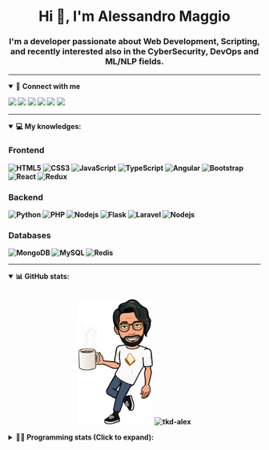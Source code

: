 <h1 align="center">Hi 👋, I'm Alessandro Maggio</h1>
<h3 align="center">I'm a developer passionate about Web Development, Scripting, and recently interested also in the CyberSecurity, DevOps and ML/NLP fields.</h3>

____

<details open>
<summary>🤝 <b>Connect with me<b></summary>

<p align = "center">

[<img src="https://img.shields.io/badge/twitter-1DA1F2.svg?&style=for-the-badge&logo=twitter&logoColor=white" />](https://twitter.com/TkdAxel)
[<img src ="https://img.shields.io/badge/portfolio-web-%23.svg?&style=for-the-badge&logo=&logoColor=white%22">](https://alessandromaggio.it/)
[<img src ="https://img.shields.io/badge/Telegram-1ca0f1.svg?&style=for-the-badge&logo=Telegram&logoColor=white%22&link=https://t.me/TkdAlex">](https://t.me/TkdAlex/)
[<img src="https://img.shields.io/badge/gmail-c14438.svg?&style=for-the-badge&logo=Gmail&logoColor=white&link=mailto:alex.tkd.alex@gmail.com"/>](mailto:alex.tkd.alex@gmail.com)
[<img src="https://img.shields.io/badge/linkedin-0077B5.svg?&style=for-the-badge&logo=linkedin&logoColor=white" />](https://www.linkedin.com/in/aalessandromaggio/)
[<img src = "https://img.shields.io/badge/instagram-E4405F.svg?&style=for-the-badge&logo=instagram&logoColor=white">](https://www.instagram.com/tkd_alex/)
<!--- [![Visits Badge](https://badges.pufler.dev/visits/tkd-alex/tkd-alex?style=for-the-badge&color=blue)](https://github.com/tkd-alex/tkd-alex) -->

</p>

</details>

---

<details open>
<summary>💻 <b>My knowledges</b>: </summary>

### Frontend
![HTML5](https://img.shields.io/badge/-HTML5-E34F26.svg?style=for-the-badge&logo=html5&logoColor=ffffff)
![CSS3](https://img.shields.io/badge/-CSS3-1572B6.svg?style=for-the-badge&logo=css3)
![JavaScript](https://img.shields.io/badge/-JavaScript-282C34?style=for-the-badge&logo=javascript)
![TypeScript](https://img.shields.io/badge/-TypeScript-007ACC?style=for-the-badge&logo=typescript)
![Angular](https://img.shields.io/badge/-Angular-DD0031?style=for-the-badge&logo=angular)
![Bootstrap](https://img.shields.io/badge/-Bootstrap-563D7C.svg?style=for-the-badge&logo=bootstrap)
![React](https://img.shields.io/badge/-React-282C34.svg?style=for-the-badge&logo=react&logoColor=ffffff)
![Redux](https://img.shields.io/badge/-Redux-764ABC.svg?style=for-the-badge&logo=redux)

### Backend
![Python](https://img.shields.io/badge/-Python-3776AB.svg?style=for-the-badge&logo=Python&logoColor=ffffff)
![PHP](https://img.shields.io/badge/-PHP-777BB4.svg?style=for-the-badge&logo=PHP&logoColor=ffffff)
![Nodejs](https://img.shields.io/badge/-Bash-4EAA25.svg?style=for-the-badge&logo=gnu-bash&logoColor=ffffff)
![Flask](https://img.shields.io/badge/-Flask-282C34.svg?style=for-the-badge&logo=flask)
![Laravel](https://img.shields.io/badge/-Laravel-FF2D20.svg?style=for-the-badge&logo=laravel&logoColor=ffffff)
![Nodejs](https://img.shields.io/badge/-Nodejs-339933.svg?style=for-the-badge&logo=Node.js&logoColor=ffffff)

### Databases
![MongoDB](https://img.shields.io/badge/-MongoDB-47A248?style=for-the-badge&logo=mongodb&logoColor=ffffff)
![MySQL](https://img.shields.io/badge/-MySQL-4479A1?style=for-the-badge&logo=mysql&logoColor=ffffff)
![Redis](https://img.shields.io/badge/-Redis-DC382D?style=for-the-badge&logo=Redis&logoColor=ffffff)

</details>

---

<details open>
 <summary>📊 <b>GitHub stats</b>: </summary>

<br>

<p align = "center">
    <img src="https://raw.githubusercontent.com/Tkd-Alex/tkd-alex/master/images/321517cd-ff68-41a7-b0d1-e765680568a7-8b6448d9-c944-4146-b633-adbdd25cb471-v1.png" height="250" />
    <img src="https://github-readme-stats.vercel.app/api?username=tkd-alex&show_icons=true&count_private=true&hide_border=true&line_height=25" alt="tkd-alex">
</p>

</design>

<details>
 <summary>👨‍💻 <b>Programming stats (Click to expand)</b>: </summary>
 
<!--START_SECTION:waka-->
**I'm an Early 🐤** 

```text
🌞 Morning    227 commits    █████░░░░░░░░░░░░░░░░░░░░   19.86% 
🌆 Daytime    445 commits    █████████░░░░░░░░░░░░░░░░   38.93% 
🌃 Evening    429 commits    █████████░░░░░░░░░░░░░░░░   37.53% 
🌙 Night      42 commits     █░░░░░░░░░░░░░░░░░░░░░░░░   3.67%

```
📅 **I'm Most Productive on Wednesday** 

```text
Monday       162 commits    ███░░░░░░░░░░░░░░░░░░░░░░   14.17% 
Tuesday      199 commits    ████░░░░░░░░░░░░░░░░░░░░░   17.41% 
Wednesday    241 commits    █████░░░░░░░░░░░░░░░░░░░░   21.08% 
Thursday     151 commits    ███░░░░░░░░░░░░░░░░░░░░░░   13.21% 
Friday       185 commits    ████░░░░░░░░░░░░░░░░░░░░░   16.19% 
Saturday     89 commits     ██░░░░░░░░░░░░░░░░░░░░░░░   7.79% 
Sunday       116 commits    ██░░░░░░░░░░░░░░░░░░░░░░░   10.15%

```


📊 **This Week I Spent My Time On** 

```text
⌚︎ Time Zone: Europe/Rome

💬 Programming Languages: 
Python                   24 hrs 10 mins      ███████████████░░░░░░░░░░   60.82% 
JavaScript               6 hrs 15 mins       ████░░░░░░░░░░░░░░░░░░░░░   15.73% 
Kotlin                   5 hrs 18 mins       ███░░░░░░░░░░░░░░░░░░░░░░   13.37% 
Text                     1 hr 46 mins        █░░░░░░░░░░░░░░░░░░░░░░░░   4.48% 
XML                      1 hr 6 mins         ░░░░░░░░░░░░░░░░░░░░░░░░░   2.79%

🔥 Editors: 
VS Code                  30 hrs 35 mins      ███████████████████░░░░░░   76.95% 
Android Studio           6 hrs 56 mins       ████░░░░░░░░░░░░░░░░░░░░░   17.47% 
Sublime Text             2 hrs 13 mins       █░░░░░░░░░░░░░░░░░░░░░░░░   5.59%

🐱‍💻 Projects: 
secret-project-ytm       21 hrs 44 mins      █████████████░░░░░░░░░░░░   54.72% 
Memo                     6 hrs 20 mins       ████░░░░░░░░░░░░░░░░░░░░░   15.95% 
PandaScripts-Chrome-Exten6 hrs 6 mins        ███░░░░░░░░░░░░░░░░░░░░░░   15.37% 
Unknown Project          4 hrs 33 mins       ██░░░░░░░░░░░░░░░░░░░░░░░   11.48% 
YouTellMe                27 mins             ░░░░░░░░░░░░░░░░░░░░░░░░░   1.15%

💻 Operating System: 
Linux                    39 hrs 44 mins      █████████████████████████   100.0%

```

**I Mostly Code in Python** 

```text
Python                   30 repos            ██████████░░░░░░░░░░░░░░░   40.54% 
JavaScript               12 repos            ████░░░░░░░░░░░░░░░░░░░░░   16.22% 
PHP                      5 repos             █░░░░░░░░░░░░░░░░░░░░░░░░   6.76% 
HTML                     5 repos             █░░░░░░░░░░░░░░░░░░░░░░░░   6.76% 
CSS                      5 repos             █░░░░░░░░░░░░░░░░░░░░░░░░   6.76%

```



 Last Updated on 22/02/2022 06:07:19 UTC
<!--END_SECTION:waka-->

</details>
